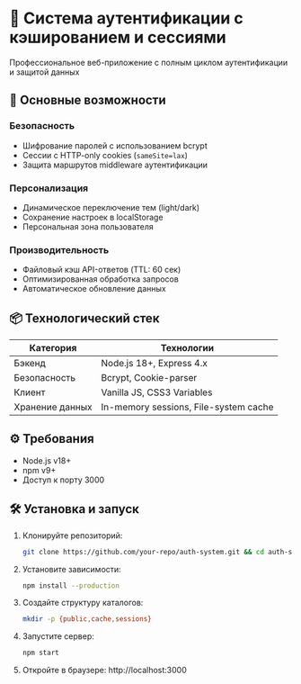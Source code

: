 # 🔐 Система аутентификации с кэшированием и сессиями

Профессиональное веб-приложение с полным циклом аутентификации и защитой данных

## 🚀 Основные возможности
### Безопасность
- Шифрование паролей с использованием bcrypt
- Сессии с HTTP-only cookies (`sameSite=lax`)
- Защита маршрутов middleware аутентификации

### Персонализация
- Динамическое переключение тем (light/dark)
- Сохранение настроек в localStorage
- Персональная зона пользователя

### Производительность
- Файловый кэш API-ответов (TTL: 60 сек)
- Оптимизированная обработка запросов
- Автоматическое обновление данных

## 📦 Технологический стек
| Категория       | Технологии                          |
|-----------------|-------------------------------------|
| Бэкенд          | Node.js 18+, Express 4.x           |
| Безопасность    | Bcrypt, Cookie-parser               |
| Клиент          | Vanilla JS, CSS3 Variables         |
| Хранение данных | In-memory sessions, File-system cache |

## ⚙️ Требования
- Node.js v18+
- npm v9+
- Доступ к порту 3000

## 🛠 Установка и запуск
1. Клонируйте репозиторий:
   ```bash
   git clone https://github.com/your-repo/auth-system.git && cd auth-system

2. Установите зависимости:
   ```bash
   npm install --production

3. Создайте структуру каталогов:
   ```bash
   mkdir -p {public,cache,sessions}

4. Запустите сервер:
   ```bash
   npm start

5. Откройте в браузере:
   http://localhost:3000
